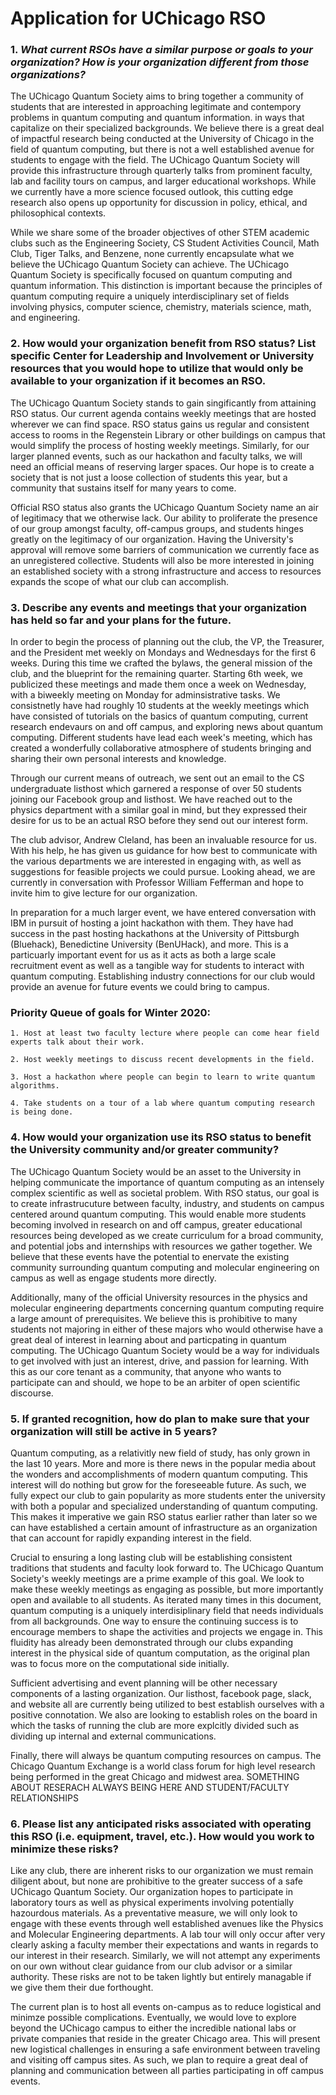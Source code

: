 # Application for UChicago RSO

### 1. *What current RSOs have a similar purpose or goals to your organization?  How is your organization different from those organizations?*

The UChicago Quantum Society aims to bring together a community of students that are interested in approaching legitimate and contempory problems in quantum computing and quantum information. in ways that capitalize on their specialized backgrounds. We believe there is a great deal of impactful research being conducted at the University of Chicago in the field of quantum computing, but there is not a well established avenue for students to engage with the field. The UChicago Quantum Society will provide this infrastructure through quarterly talks from prominent faculty, lab and facility tours on campus, and larger educational workshops. While we currently have a more science focused outlook, this cutting edge research also opens up opportunity for discussion in policy, ethical, and philosophical contexts.

While we share some of the broader objectives of other STEM academic clubs such as the Engineering Society, CS Student Activities Council, Math Club, Tiger Talks, and Benzene, none currently encapsulate what we believe the UChicago Quantum Society can achieve. The UChicago Quantum Society is specifically focused on quantum computing and quantum information. This distinction is important because the principles of quantum computing require a uniquely interdisciplinary set of fields involving physics, computer science, chemistry, materials science, math, and engineering.

### 2. How would your organization benefit from RSO status?  List specific Center for Leadership and Involvement or University resources that you would hope to utilize that would only be available to your organization if it becomes an RSO.

The UChicago Quantum Society stands to gain singificantly from attaining RSO status. Our current agenda contains weekly meetings that are hosted wherever we can find space. RSO status gains us regular and consistent access to rooms in the Regenstein Library or other buildings on campus that would simplify the process of hosting weekly meetings. Similarly, for our larger planned events, such as our hackathon and faculty talks, we will need an official means of reserving larger spaces. Our hope is to create a society that is not just a loose collection of students this year, but a community that sustains itself for many years to come.

Official RSO status also grants the UChicago Quantum Society name an air of legitimacy that we otherwise lack. Our ability to proliferate the presence of our group amongst faculty, off-campus groups, and students hinges greatly on the legitimacy of our organization. Having the University's approval will remove some barriers of communication we currently face as an unregistered collective. Students will also be more interested in joining an established society with a strong infrastructure and access to resources expands the scope of what our club can accomplish.

### 3. Describe any events and meetings that your organization has held so far and your plans for the future.

In order to begin the process of planning out the club, the VP, the Treasurer, and the President met weekly on Mondays and Wednesdays for the first 6 weeks. During this time we crafted the bylaws, the general mission of the club, and the blueprint for the remaining quarter. Starting 6th week, we publicized these meetings and made them once a week on Wednesday, with a biweekly meeting on Monday for adminsistrative tasks. We consistnetly have had roughly 10 students at the weekly meetings which have consisted of tutorials on the basics of quantum computing, current research endevaurs on and off campus, and exploring news about quantum computing. Different students have lead each week's meeting, which has created a wonderfully collaborative atmosphere of students bringing and sharing their own personal interests and knowledge. 

Through our current means of outreach, we sent out an email to the CS undergraduate listhost which garnered a response of over 50 students joining our Facebook group and listhost. We have reached out to the physics department with a similar goal in mind, but they expressed their desire for us to be an actual RSO before they send out our interest form.

The club advisor, Andrew Cleland, has been an invaluable resource for us. With his help, he has given us guidance for how best to communicate with the various departments we are interested in engaging with, as well as suggestions for feasible projects we could pursue. Looking ahead, we are currently in conversation with Professor William Fefferman and hope to invite him to give lecture for our organization.

In preparation for a much larger event, we have entered conversation with IBM in pursuit of hosting a joint hackathon with them. They have had success in the past hosting hackathons at the University of Pittsburgh (Bluehack), Benedictine University (BenUHack), and more. This is a particuarly important event for us as it acts as both a large scale recruitment event as well as a tangible way for students to interact with quantum computing. Establishing industry connections for our club would provide an avenue for future events we could bring to campus.
### Priority Queue of goals for Winter 2020:

	1. Host at least two faculty lecture where people can come hear field experts talk about their work.
	
	2. Host weekly meetings to discuss recent developments in the field.
	
	3. Host a hackathon where people can begin to learn to write quantum algorithms.
	
	4. Take students on a tour of a lab where quantum computing research is being done.

### 4. How would your organization use its RSO status to benefit the University community and/or greater community?

The UChicago Quantum Society would be an asset to the University in helping communicate the importance of quantum computing as an intensely complex scientific as well as societal problem. With RSO status, our goal is to create infrastrucuture between faculty, industry, and students on campus centered around quantum computing. This would enable more students becoming involved in research on and off campus, greater educational resources being developed as we create curriculum for a broad community, and potential jobs and internships with resources we gather together. We believe that these events have the potential to enervate the existing community surrounding quantum computing and molecular engineering on campus as well as engage students more directly.

Additionally, many of the official University resources in the physics and molecular engineering departments concerning quantum computing require a large amount of prerequisites. We believe this is prohibitive to many students not majoring in either of these majors who would otherwise have a great deal of interest in learning about and particpating in quantum computing. The UChicago Quantum Society would be a way for individuals to get involved with just an interest, drive, and passion for learning. With this as our core tenant as a community, that anyone who wants to participate can and should, we hope to be an arbiter of open scientific discourse.

### 5. If granted recognition, how do plan to make sure that your organization will still be active in 5 years?

Quantum computing, as a relativitly new field of study, has only grown in the last 10 years. More and more is there news in the popular media about the wonders and accomplishments of modern quantum computing. This interest will do nothing but grow for the foreseeable future. As such, we fully expect our club to gain popularity as more students enter the university with both a popular and specialized understanding of quantum computing. This makes it imperative we gain RSO status earlier rather than later so we can have established a certain amount of infrastructure as an organization that can account for rapidly expanding interest in the field.

Crucial to ensuring a long lasting club will be establishing consistent traditions that students and faculty look forward to. The UChicago Quantum Society's weekly meetings are a prime example of this goal. We look to make these weekly meetings as engaging as possible, but more importantly open and available to all students. As iterated many times in this document, quantum computing is a uniquely interdisiplinary field that needs individuals from all backgrounds. One way to ensure the continuing success is to encourage members to shape the activities and projects we engage in. This fluidity has already been demonstrated through our clubs expanding interest in the physical side of quantum computation, as the original plan was to focus more on the computational side initially.

Sufficient advertising and event planning will be other necessary components of a lasting organization. Our listhost, facebook page, slack, and website all are currently being utilized to best establish ourselves with a positive connotation. We also are looking to establish roles on the board in which the tasks of running the club are more explcitly divided such as dividing up internal and external communications.

Finally, there will always be quantum computing resources on campus. The Chicago Quantum Exchange is a world class forum for high level research being performed in the great Chicago and midwest area. SOMETHING ABOUT RESERACH ALWAYS BEING HERE AND STUDENT/FACULTY RELATIONSHIPS


### 6. Please list any anticipated risks associated with operating this RSO (i.e. equipment, travel, etc.). How would you work to minimize these risks?

Like any club, there are inherent risks to our organization we must remain diligent about, but none are prohibitive to the greater success of a safe UChicago Quantum Society. Our organization hopes to participate in laboratory tours as well as physical experiments involving potentially hazourdous materials. As a preventative measure, we will only look to engage with these events through well established avenues like the Physics and Molecular Engineering departments. A lab tour will only occur after very clearly asking a faculty member their expectations and wants in regards to our interest in their research. Similarly, we will not attempt any experiments on our own without clear guidance from our club advisor or a similar authority. These risks are not to be taken lightly but entirely managable if we give them their due forthought.

The current plan is to host all events on-campus as to reduce logistical and minimze possible complications. Eventually, we would love to explore beyond the UChicago campus to either the incredible national labs or private companies that reside in the greater Chicago area. This will present new logistical challenges in ensuring a safe environment between traveling and visiting off campus sites. As such, we plan to require a great deal of planning and communication between all parties participating in off campus events.
